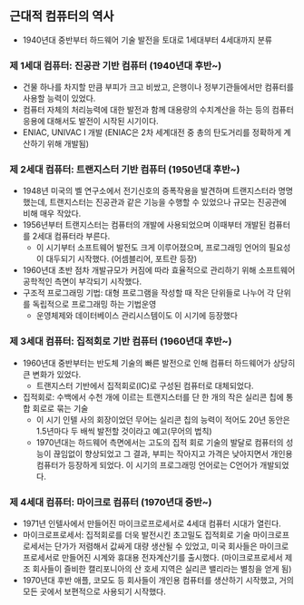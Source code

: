 ## 근대적 컴퓨터의 역사

* 1940년대 중반부터 하드웨어 기술 발전을 토대로 1세대부터 4세대까지 분류



### 제 1세대 컴퓨터: 진공관 기반 컴퓨터 (1940년대 후반~)

- 건물 하나를 차지할 만큼 부피가 크고 비쌌고, 은행이나 정부기관들에서만 컴퓨터를 사용할 능력이 있었다.
- 컴퓨터 자체의 처리능력에 대한 발전과 함께 대용량의 수치계산을 하는 등의 컴퓨터 응용에 대해서도 발전이 시작된 시기이다.
- ENIAC, UNIVAC I 개발 (ENIAC은 2차 세계대전 중 총의 탄도거리를 정확하게 계산하기 위해 개발됨)


### 제 2세대 컴퓨터: 트랜지스터 기반 컴퓨터 (1950년대 후반~)

- 1948년 미국의 벨 연구소에서 전기신호의 증폭작용을 발견하며 트랜지스터라 명명했는데, 트랜지스터는 진공관과 같은 기능을 수행할 수 있었으나 규모는 진공관에 비해 매우 작았다.
- 1956년부터 트랜지스터는 컴퓨터의 개발에 사용되었으며 이때부터 개발된 컴퓨터를 2세대 컴퓨터라 부른다.
  - 이 시기부터 소프트웨어 발전도 크게 이루어졌으며, 프로그래밍 언어의 필요성이 대두되기 시작했다. (어셈블리어, 포트란 등장)
- 1960년대 초반 점차 개발규모가 커짐에 따라 효율적으로 관리하기 위해 소프트웨어 공학적인 측면이 부각되기 시작했다.
- 구조적 프로그래밍 기법: 대형 프로그램을 작성할 때 작은 단위들로 나누어 각 단위를 독립적으로 프로그래밍 하는 기법운영
  - 운영체제와 데이터베이스 관리시스템이도 이 시기에 등장했다


### 제 3세대 컴퓨터: 집적회로 기반 컴퓨터 (1960년대 후반~)

- 1960년대 중반부터는 반도체 기술의 빠른 발전으로 인해 컴퓨터 하드웨어가 상당히 큰 변화가 있었다.
  - 트랜지스터 기반에서 집적회로(IC)로 구성된 컴퓨터로 대체되었다.
- 집적회로: 수백에서 수천 개에 이르는 트랜지스터를 단 한 개의 작은 실리콘 칩에 통합 회로로 묶는 기술
  - 이 시기 인텔 사의 회장이었던 무어는 실리콘 칩의 능력이 적어도 20년 동안은 1.5년마다 두 배씩 발전할 것이라고 예고(무어의 법칙)
  - 1970년대는 하드웨어 측면에서는 고도의 집적 회로 기술의 발달로 컴퓨터의 성능이 끊임없이 향상되었고 그 결과, 부피는 작아지고 가격은 낮아지면서 개인용 컴퓨터가 등장하게 되었다. 이 시기의 프로그래밍 언어로는 C언어가 개발되었다.



### 제 4세대 컴퓨터: 마이크로 컴퓨터 (1970년대 중반~)

- 1971년 인텔사에서 만들어진 마이크로프로세서로 4세대 컴퓨터 시대가 열린다.
- 마이크로프로세서: 집적회로를 더욱 발전시킨 초고밀도 집적회로 기술
  마이크로프로세서는 단가가 저렴해서 값싸게 대량 생산될 수 있었고, 미국 회사들은 마이크로프로세서로 만들어진 시계와 휴대용 전자계산기를 출시했다.
  (마이크로프로세서 제조 회사들이 즐비한 캘리포니아의 산 호세 지역은 실리콘 밸리라는 별칭을 얻게 됨)
- 1970년대 후반 애플, 코모도 등 회사들이 개인용 컴퓨터를 생산하기 시작했고, 거의 모든 곳에서 보편적으로 사용되기 시작했다.
